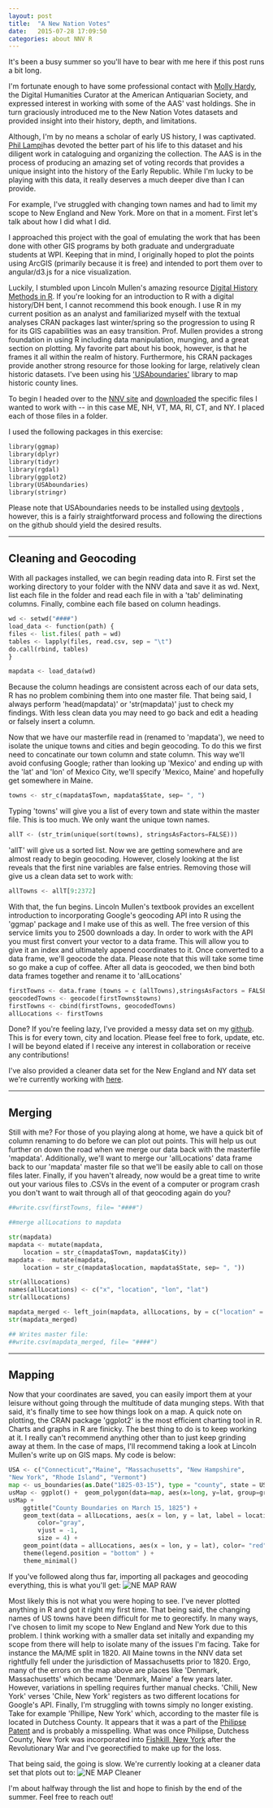 ```yaml
---
layout: post
title:  "A New Nation Votes"
date:   2015-07-28 17:09:50
categories: about NNV R
---
```

It's been a busy summer so you'll have to bear with me here if this post runs a bit long.

I'm fortunate enough to have some professional contact with [Molly Hardy](http://www.twitter.com/mollyhardy), the Digital Humanities Curator at the American Antiquarian Society, and expressed interest in working with some of the AAS' vast holdings. She in turn graciously introduced me to the New Nation Votes datasets and provided insight into their history, depth, and limitations.

Although, I'm by no means a scholar of early US history, I was captivated. [Phil Lampi](http://www.neh.gov/humanities/2008/januaryfebruary/feature/the-orphan-scholar)has devoted the better part of his life to this dataset and his diligent work in cataloguing and organizing the collection. The AAS is in the process of producing an amazing set of voting records that provides a unique insight into the history of the Early Republic. While I'm lucky to be playing with this data, it really deserves a much deeper dive than I can provide.

For example, I've struggled with changing town names and had to limit my scope to New England and New York.  More on that in a moment. First let's talk about how I did what I did.

I approached this project with the goal of emulating the work that has been done with other GIS programs by both graduate and undergraduate students at WPI. Keeping that in mind, I originally hoped to plot the points using ArcGIS (primarily because it is free) and intended to port them over to angular/d3.js for a nice visualization. 

Luckily, I stumbled upon Lincoln Mullen's amazing resource [Digital History Methods in R](http://lincolnmullen.com/projects/dh-r/). If you're looking for an introduction to R with a digital history/DH bent, I cannot recommend this book enough. I use R in my current position as an analyst and familiarized myself with the textual analyses CRAN packages last winter/spring so the progression to using R for its GIS capabilities was an easy transition. Prof. Mullen provides a strong foundation in using R including data manipulation, munging, and a great section on plotting. My favorite part about his book, however, is that he frames it all within the realm of history. Furthermore, his CRAN packages provide another strong resource for those looking for large, relatively clean historic datasets. I've been using his  ['USAboundaries'](https://cran.r-project.org/web/packages/USAboundaries/USAboundaries.pdf) library to map historic county lines. 

To begin I headed over to the [NNV site](http://elections.lib.tufts.edu/) and [downloaded](http://dl.tufts.edu/election_datasets) the specific files I wanted to work with -- in this case ME, NH, VT, MA, RI, CT, and NY. I placed each of those files in a folder. 

 
I used the following packages in this exercise:

```python
library(ggmap)
library(dplyr)
library(tidyr)
library(rgdal)
library(ggplot2)
library(USAboundaries)
library(stringr)
```


Please note that USAboundaries needs to be installed using [devtools](https://github.com/hadley/devtools) <a>, however, this is a fairly straightforward process and following the directions on the github should yield the desired results.

---

<h2>Cleaning and Geocoding</h2>


With all packages installed, we can begin reading data into R. First set the working directory to your folder with the NNV data and save it as wd. Next, list each file in the folder and read each file in with a 'tab' deliminating columns. Finally, combine each file based on column headings.

```python
wd <- setwd("####")
load_data <- function(path) { 
files <- list.files( path = wd)
tables <- lapply(files, read.csv, sep = "\t")
do.call(rbind, tables)
}

mapdata <- load_data(wd)
```

Because the column headings are consistent across each of our data sets, R has no problem combining them into one master file. That being said, I always perform 'head(mapdata)' or 'str(mapdata)' just to check my findings. With less clean data you may need to go back and edit a heading or falsely insert a column.


 Now that we have our masterfile read in (renamed to 'mapdata'), we need to isolate the unique towns and cities and begin geocoding. To do this we first need to concatinate our town column and state column. This way we'll avoid confusing Google; rather than looking up 'Mexico' and ending up with the 'lat' and 'lon' of Mexico City, we'll specify 'Mexico, Maine' and hopefully get somewhere in Maine.


```python
towns <- str_c(mapdata$Town, mapdata$State, sep= ", ")
```

Typing 'towns' will give you a list of every town and state within the master file. This is too much. We only want the unique town names. 

```python
allT <- (str_trim(unique(sort(towns), stringsAsFactors=FALSE)))
```

'allT' will give us a sorted list. Now we are getting somewhere and are almost ready to begin geocoding. However, closely looking at the list reveals that the first nine variables are false entries. Removing those will give us a clean data set to work with:

```python
allTowns <- allT[9:2372]
```

With that, the fun begins. Lincoln Mullen's textbook provides an excellent introduction to incorporating Google's geocoding API into R using the 'ggmap' package and I make use of this as well. The free version of this service limits you to 2500 downloads a day. In order to work with the API you must first convert your vector to a data frame. This will allow you to give it an index and ultimately append coordinates to it. Once converted to a data frame, we'll geocode the data. Please note that this will take some time so go make a cup of coffee. After all data is geocoded, we then bind both data frames together and rename it to 'allLocations' 

```python
firstTowns <- data.frame (towns = c (allTowns),stringsAsFactors = FALSE)
geocodedTowns <- geocode(firstTowns$towns)
firstTowns <- cbind(firstTowns, geocodedTowns)
allLocations <- firstTowns
```

Done? If you're feeling lazy, I've provided a messy data set on my [github](https://github.com/danieljohnevans/NNV-Geocoding). This is for every town, city and location. Please feel free to fork, update, etc. I will be beyond elated if I receive any interest in collaboration or receive any contributions!

I've also provided a cleaner data set for the New England and NY data set we're currently working with [here](https://github.com/danieljohnevans/NNV-Geocoding).

---

<h2>Merging</h2>

Still with me? For those of you playing along at home, we have a quick bit of column renaming to do before we can plot out points. This will help us out further on down the road when we merge our data back with the masterfile 'mapdata'. Additionally, we'll want to merge our 'allLocations' data frame back to our 'mapdata' master file so that we'll be easily able to call on those files later. Finally, if you haven't already, now would be a great time to write out your various files to .CSVs in the event of a computer or program crash you don't want to wait through all of that geocoding again do you?

```python
##write.csv(firstTowns, file= "####")

##merge allLocations to mapdata

str(mapdata)
mapdata <- mutate(mapdata, 
    location = str_c(mapdata$Town, mapdata$City))
mapdata <-  mutate(mapdata, 
    location = str_c(mapdata$location, mapdata$State, sep= ", "))

str(allLocations)
names(allLocations) <- c("x", "location", "lon", "lat")
str(allLocations)

mapdata_merged <- left_join(mapdata, allLocations, by = c("location" = "location"))
str(mapdata_merged)

## Writes master file:
##write.csv(mapdata_merged, file= "####")
```

---

<h2>Mapping</h2>

Now that your coordinates are saved, you can easily import them at your leisure without going through the multitude of data munging steps. With that said, it's finally time to see how things look on a map. A quick note on plotting, the CRAN package 'ggplot2' is the most efficient charting tool in R. Charts and graphs in R are finicky. The best thing to do is to keep working at it. I really can't recommend anything other than to just keep grinding away at them. In the case of maps, I'll recommend taking a look at Lincoln Mullen's write up on GIS maps. My code is below:

```python
USA <- c("Connecticut","Maine", "Massachusetts", "New Hampshire", 
"New York", "Rhode Island", "Vermont")  
map <- us_boundaries(as.Date("1825-03-15"), type = "county", state = USA)
usMap <- ggplot() +  geom_polygon(data=map, aes(x=long, y=lat, group=group))
usMap +
    ggtitle("County Boundaries on March 15, 1825") +
    geom_text(data = allLocations, aes(x = lon, y = lat, label = location), 
        color="gray",
        vjust = -1,
        size = 4) +
    geom_point(data = allLocations, aes(x = lon, y = lat), color= "red") +
    theme(legend.position = "bottom" ) +
    theme_minimal()
```

If you've followed along thus far, importing all packages and geocoding everything, this is what you'll get:
![NE MAP RAW](../assets/Rplot_raw.png)

Most likely this is not what you were hoping to see. I've never plotted anything in R and got it right my first time. That being said, the changing names of US towns have been difficult for me to georectify. In many ways, I've chosen to limit my scope to New England and New York due to this problem. I think working with a smaller data set initally and expanding my scope from there will help to isolate many of the issues I'm facing. Take for instance the MA/ME split in 1820. All Maine towns in the NNV data set rightfully fell under the jurisdiction of Massachusetts prior to 1820. Ergo, many of the errors on the map above are places like 'Denmark, Massachusetts' which became 'Denmark, Maine' a few years later. However, variations in spelling requires further manual checks. 'Chili, New York' verses 'Chile, New York' registers as two different locations for Google's API. Finally, I'm struggling with towns simply no longer existing. Take for example 'Phillipe, New York' which, according to the master file is located in Dutchess County. It appears that it was a part of the [Philipse Patent](https://en.wikipedia.org/wiki/Philipse_Patent) and is probably a misspelling. What was once Philipse, Dutchess County, New York was incorporated into [Fishkill, New York](http://www.putnamcountyny.com/countyhistorian/boundary-changes/) after the Revolutionary War and I've georectified to make up for the loss. 

That being said, the going is slow. We're currently looking at a cleaner data set that plots out to:
![NE MAP Cleaner](../assets/Rplot_clean.png)

I'm about halfway through the list and hope to finish by the end of the summer. Feel free to reach out!